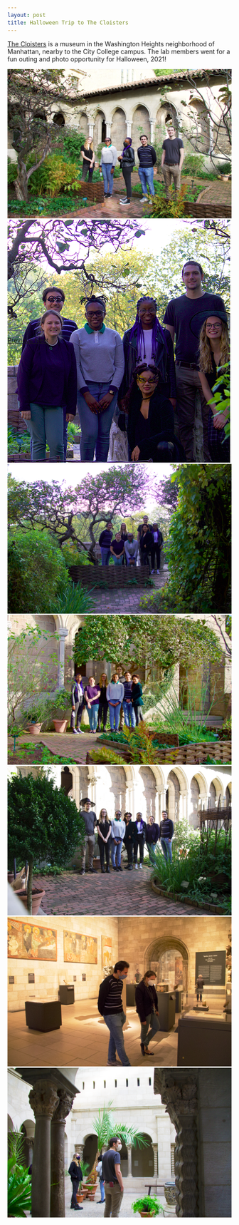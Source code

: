 ```yaml
---
layout: post
title: Halloween Trip to The Cloisters
---
```


[The Cloisters](https://en.wikipedia.org/wiki/The_Cloisters) is a museum in the Washington Heights neighborhood of Manhattan, nearby to the City College campus. The lab members went for a fun outing and photo opportunity for Halloween, 2021!

<div id="cloistersCarousel" class="carousel slide" data-ride="carousel">
  <div class="carousel-inner" role="listbox" style="max-width:900px; max-height:600px !important;">
    <div class="carousel-item active">
      <img class="d-block" src="/images/events/cloisters-2021/group.png" alt="Oviedo Lab Members at The Cloisters">
    </div>
    <div class="carousel-item">
      <img class="d-block" src="/images/events/cloisters-2021/group1.png" alt="Oviedo Lab Members at The Cloisters">
    </div>
    <div class="carousel-item">
      <img class="d-block" src="/images/events/cloisters-2021/group2.png" alt="Oviedo Lab Members at The Cloisters">
    </div>
    <div class="carousel-item">
      <img class="d-block" src="/images/events/cloisters-2021/group3.png" alt="Oviedo Lab Members at The Cloisters">
    </div>
    <div class="carousel-item">
      <img class="d-block" src="/images/events/cloisters-2021/group4.png" alt="Oviedo Lab Members at The Cloisters">
    </div>
    <div class="carousel-item">
      <img class="d-block" src="/images/events/cloisters-2021/browsing1.png" alt="Oviedo Lab Members at The Cloisters">
    </div>
    <div class="carousel-item">
      <img class="d-block" src="/images/events/cloisters-2021/browsing2.png" alt="Oviedo Lab Members at The Cloisters">
    </div>
  </div>
  <a class="carousel-control-prev" href="#carouselControls" role="button" data-slide="prev">
    <span class="carousel-control-prev-icon" aria-hidden="true"></span>
    <span class="sr-only">Previous</span>
  </a>
  <a class="carousel-control-next" href="#carouselControls" role="button" data-slide="next">
    <span class="carousel-control-next-icon" aria-hidden="true"></span>
    <span class="sr-only">Next</span>
  </a>
</div>
